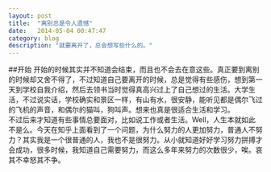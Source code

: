 ```yaml
---
layout: post
title:  "离别总是令人遗憾"
date:   2014-05-04 00:47:47
category: blog
description: "就要离开了，总会想写些什么的。"
---
```

##开始
开始的时候其实并不知道会结束，而且也不会去在意这些。真正要到离别的时候却又舍不得了，不过知道自己要离开的时候，总是觉得有些感伤，想到第一天到学校自我介绍，然后去领书当时觉得真高兴过上了自己想过的生活。大学生活，不过说实话，学校确实和景区一样，有山有水，很安静，能听见都是偶尔飞过的飞机的声音，和偶尔的猫叫，狗叫声。想来也真是很适合生活和学习。    
不过后来才知道有些事情总要面对，比如说工作或者生活。Well，人生本就如此不是么。今天在知乎上面看到了一个问题，为什么努力的人更加努力，普通人不努力？其实我是一个很普通的人，我也不是很努力。从小就知道好好学习努力拼搏才会成功，很多时候，我知道自己需要努力，而这么多年来努力的次数很少，唉。哀其不幸怒其不争。